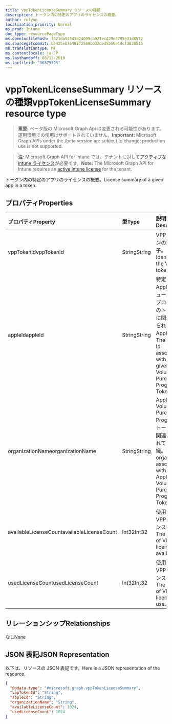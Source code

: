 ```yaml
---
title: vppTokenLicenseSummary リソースの種類
description: トークン内の特定のアプリのライセンスの概要。
author: rolyon
localization_priority: Normal
ms.prod: Intune
doc_type: resourcePageType
ms.openlocfilehash: f421da54543d74009cb921ec429e3795e31d8572
ms.sourcegitcommit: b5425ebf648572569b032ded5b56e1dcf3830515
ms.translationtype: MT
ms.contentlocale: ja-JP
ms.lasthandoff: 08/13/2019
ms.locfileid: "36375395"
---
```

# <a name="vpptokenlicensesummary-resource-type"></a><span data-ttu-id="8a301-103">vppTokenLicenseSummary リソースの種類</span><span class="sxs-lookup"><span data-stu-id="8a301-103">vppTokenLicenseSummary resource type</span></span>

> <span data-ttu-id="8a301-104">**重要:** ベータ版の Microsoft Graph Api は変更される可能性があります。運用環境での使用はサポートされていません。</span><span class="sxs-lookup"><span data-stu-id="8a301-104">**Important:** Microsoft Graph APIs under the /beta version are subject to change; production use is not supported.</span></span>

> <span data-ttu-id="8a301-105">**注:** Microsoft Graph API for Intune では、テナントに対して[アクティブな intune ライセンス](https://go.microsoft.com/fwlink/?linkid=839381)が必要です。</span><span class="sxs-lookup"><span data-stu-id="8a301-105">**Note:** The Microsoft Graph API for Intune requires an [active Intune license](https://go.microsoft.com/fwlink/?linkid=839381) for the tenant.</span></span>

<span data-ttu-id="8a301-106">トークン内の特定のアプリのライセンスの概要。</span><span class="sxs-lookup"><span data-stu-id="8a301-106">License summary of a given app in a token.</span></span>

## <a name="properties"></a><span data-ttu-id="8a301-107">プロパティ</span><span class="sxs-lookup"><span data-stu-id="8a301-107">Properties</span></span>
|<span data-ttu-id="8a301-108">プロパティ</span><span class="sxs-lookup"><span data-stu-id="8a301-108">Property</span></span>|<span data-ttu-id="8a301-109">型</span><span class="sxs-lookup"><span data-stu-id="8a301-109">Type</span></span>|<span data-ttu-id="8a301-110">説明</span><span class="sxs-lookup"><span data-stu-id="8a301-110">Description</span></span>|
|:---|:---|:---|
|<span data-ttu-id="8a301-111">vppTokenId</span><span class="sxs-lookup"><span data-stu-id="8a301-111">vppTokenId</span></span>|<span data-ttu-id="8a301-112">String</span><span class="sxs-lookup"><span data-stu-id="8a301-112">String</span></span>|<span data-ttu-id="8a301-113">VPP トークンの識別子。</span><span class="sxs-lookup"><span data-stu-id="8a301-113">Identifier of the VPP token.</span></span>|
|<span data-ttu-id="8a301-114">appleId</span><span class="sxs-lookup"><span data-stu-id="8a301-114">appleId</span></span>|<span data-ttu-id="8a301-115">String</span><span class="sxs-lookup"><span data-stu-id="8a301-115">String</span></span>|<span data-ttu-id="8a301-116">特定の Apple ボリューム購入プログラムのトークンに関連付けられている Apple ID。</span><span class="sxs-lookup"><span data-stu-id="8a301-116">The Apple Id associated with the given Apple Volume Purchase Program Token.</span></span>|
|<span data-ttu-id="8a301-117">organizationName</span><span class="sxs-lookup"><span data-stu-id="8a301-117">organizationName</span></span>|<span data-ttu-id="8a301-118">String</span><span class="sxs-lookup"><span data-stu-id="8a301-118">String</span></span>|<span data-ttu-id="8a301-119">Apple Volume Purchase Program のトークンに関連付けられている組織。</span><span class="sxs-lookup"><span data-stu-id="8a301-119">The organization associated with the Apple Volume Purchase Program Token.</span></span>|
|<span data-ttu-id="8a301-120">availableLicenseCount</span><span class="sxs-lookup"><span data-stu-id="8a301-120">availableLicenseCount</span></span>|<span data-ttu-id="8a301-121">Int32</span><span class="sxs-lookup"><span data-stu-id="8a301-121">Int32</span></span>|<span data-ttu-id="8a301-122">使用可能な VPP ライセンスの数。</span><span class="sxs-lookup"><span data-stu-id="8a301-122">The number of VPP licenses available.</span></span>|
|<span data-ttu-id="8a301-123">usedLicenseCount</span><span class="sxs-lookup"><span data-stu-id="8a301-123">usedLicenseCount</span></span>|<span data-ttu-id="8a301-124">Int32</span><span class="sxs-lookup"><span data-stu-id="8a301-124">Int32</span></span>|<span data-ttu-id="8a301-125">使用中の VPP ライセンスの数。</span><span class="sxs-lookup"><span data-stu-id="8a301-125">The number of VPP licenses in use.</span></span>|

## <a name="relationships"></a><span data-ttu-id="8a301-126">リレーションシップ</span><span class="sxs-lookup"><span data-stu-id="8a301-126">Relationships</span></span>
<span data-ttu-id="8a301-127">なし</span><span class="sxs-lookup"><span data-stu-id="8a301-127">None</span></span>

## <a name="json-representation"></a><span data-ttu-id="8a301-128">JSON 表記</span><span class="sxs-lookup"><span data-stu-id="8a301-128">JSON Representation</span></span>
<span data-ttu-id="8a301-129">以下は、リソースの JSON 表記です。</span><span class="sxs-lookup"><span data-stu-id="8a301-129">Here is a JSON representation of the resource.</span></span>
<!-- {
  "blockType": "resource",
  "@odata.type": "microsoft.graph.vppTokenLicenseSummary"
}
-->
``` json
{
  "@odata.type": "#microsoft.graph.vppTokenLicenseSummary",
  "vppTokenId": "String",
  "appleId": "String",
  "organizationName": "String",
  "availableLicenseCount": 1024,
  "usedLicenseCount": 1024
}
```



